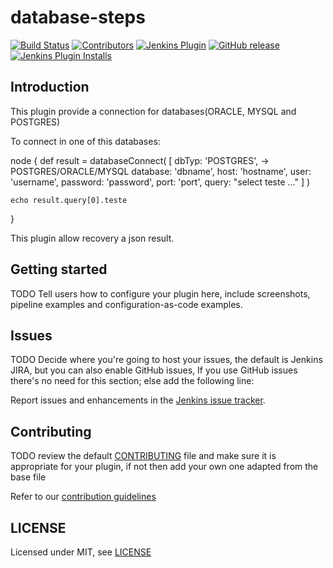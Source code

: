 # database-steps

[![Build Status](https://ci.jenkins.io/job/Plugins/job/database-steps-plugin/job/master/badge/icon)](https://ci.jenkins.io/job/Plugins/job/database-steps-plugin/job/master/)
[![Contributors](https://img.shields.io/github/contributors/jenkinsci/database-steps-plugin.svg)](https://github.com/jenkinsci/database-steps-plugin/graphs/contributors)
[![Jenkins Plugin](https://img.shields.io/jenkins/plugin/v/database-steps.svg)](https://plugins.jenkins.io/database-steps)
[![GitHub release](https://img.shields.io/github/release/jenkinsci/database-steps-plugin.svg?label=changelog)](https://github.com/jenkinsci/database-steps-plugin/releases/latest)
[![Jenkins Plugin Installs](https://img.shields.io/jenkins/plugin/i/database-steps.svg?color=blue)](https://plugins.jenkins.io/database-steps)

## Introduction

This plugin provide a connection for databases(ORACLE, MYSQL and POSTGRES)

To connect in one of this databases:

node {
    def result = databaseConnect(
            [
            	dbTyp: 'POSTGRES', -> POSTGRES/ORACLE/MYSQL
                database: 'dbname', 
                host: 'hostname', 
                user: 'username', 
                password: 'password', 
                port: 'port', 
                query: "select teste ..."
            ]
        )

    echo result.query[0].teste
}

This plugin allow recovery a json result.

## Getting started

TODO Tell users how to configure your plugin here, include screenshots, pipeline examples and 
configuration-as-code examples.

## Issues

TODO Decide where you're going to host your issues, the default is Jenkins JIRA, but you can also enable GitHub issues,
If you use GitHub issues there's no need for this section; else add the following line:

Report issues and enhancements in the [Jenkins issue tracker](https://issues.jenkins-ci.org/).

## Contributing

TODO review the default [CONTRIBUTING](https://github.com/jenkinsci/.github/blob/master/CONTRIBUTING.md) file and make sure it is appropriate for your plugin, if not then add your own one adapted from the base file

Refer to our [contribution guidelines](https://github.com/jenkinsci/.github/blob/master/CONTRIBUTING.md)

## LICENSE

Licensed under MIT, see [LICENSE](LICENSE.md)

